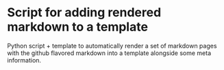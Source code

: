 # Script for adding rendered markdown to a template

Python script + template to automatically render a set of markdown pages with the github flavored markdown into a template alongside some meta information.
